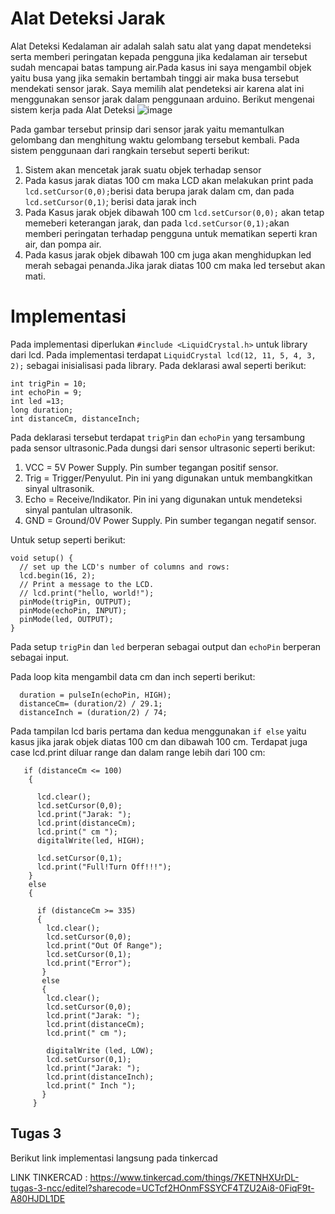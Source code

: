 # Alat Deteksi Jarak

Alat Deteksi Kedalaman air adalah salah satu alat yang dapat mendeteksi serta memberi peringatan kepada pengguna jika kedalaman air tersebut sudah mencapai batas tampung air.Pada kasus ini saya mengambil objek yaitu busa yang jika semakin bertambah tinggi air maka busa tersebut mendekati sensor jarak. Saya memilih alat pendeteksi air karena alat ini menggunakan sensor jarak dalam penggunaan arduino. Berikut mengenai sistem kerja pada Alat Deteksi
![image](https://user-images.githubusercontent.com/73892020/113332676-b1380180-934b-11eb-91a7-0d1c4f910ab5.png)

Pada gambar tersebut prinsip dari sensor jarak yaitu memantulkan gelombang dan menghitung waktu gelombang tersebut kembali. Pada sistem penggunaan dari rangkain tersebut seperti berikut:

1. Sistem akan mencetak jarak suatu objek terhadap sensor
2. Pada kasus jarak diatas 100 cm maka LCD akan melakukan print pada `lcd.setCursor(0,0);`berisi data berupa jarak dalam cm, dan pada `lcd.setCursor(0,1)`; berisi data jarak inch
3. Pada Kasus jarak objek dibawah 100 cm `lcd.setCursor(0,0);` akan tetap memeberi keterangan jarak, dan pada `lcd.setCursor(0,1);`akan memberi peringatan terhadap pengguna untuk mematikan seperti kran air, dan pompa air.
4. Pada kasus jarak objek dibawah 100 cm juga akan menghidupkan led merah sebagai penanda.Jika jarak diatas 100 cm maka led tersebut akan mati.

# Implementasi

Pada implementasi diperlukan `#include <LiquidCrystal.h>` untuk library dari lcd. Pada implementasi terdapat `LiquidCrystal lcd(12, 11, 5, 4, 3, 2);` sebagai inisialisasi pada library. Pada deklarasi awal seperti berikut:
```
int trigPin = 10;
int echoPin = 9;
int led =13;
long duration;
int distanceCm, distanceInch;
```

Pada deklarasi tersebut terdapat `trigPin` dan `echoPin` yang tersambung pada sensor ultrasonic.Pada dungsi dari sensor ultrasonic seperti berikut:
1. VCC = 5V Power Supply. Pin sumber tegangan positif sensor.
2. Trig = Trigger/Penyulut. Pin ini yang digunakan untuk membangkitkan sinyal ultrasonik.
3. Echo = Receive/Indikator. Pin ini yang digunakan untuk mendeteksi sinyal pantulan ultrasonik.
4. GND = Ground/0V Power Supply. Pin sumber tegangan negatif sensor.

Untuk setup seperti berikut:
```
void setup() {
  // set up the LCD's number of columns and rows:
  lcd.begin(16, 2);
  // Print a message to the LCD.
  // lcd.print("hello, world!");
  pinMode(trigPin, OUTPUT);
  pinMode(echoPin, INPUT);
  pinMode(led, OUTPUT);
}
```
Pada setup `trigPin` dan `led` berperan sebagai output dan `echoPin` berperan sebagai input.

Pada loop kita mengambil data cm dan inch seperti berikut:
```
  duration = pulseIn(echoPin, HIGH);
  distanceCm= (duration/2) / 29.1;
  distanceInch = (duration/2) / 74;
```

Pada tampilan lcd baris pertama dan kedua menggunakan `if else` yaitu kasus jika jarak objek diatas 100 cm dan dibawah 100 cm. Terdapat juga case lcd.print diluar range dan dalam range lebih dari 100 cm:
```
   if (distanceCm <= 100)
	{
     
      lcd.clear();  
      lcd.setCursor(0,0);
  	  lcd.print("Jarak: ");
      lcd.print(distanceCm);
      lcd.print(" cm ");
	  digitalWrite(led, HIGH);
      
      lcd.setCursor(0,1);
      lcd.print("Full!Turn Off!!!");
	}
    else
    {
      
      if (distanceCm >= 335)
      {
        lcd.clear();
        lcd.setCursor(0,0);
        lcd.print("Out Of Range");
        lcd.setCursor(0,1);
        lcd.print("Error");
       }
       else
       { 
        lcd.clear();
        lcd.setCursor(0,0);
  	    lcd.print("Jarak: ");
        lcd.print(distanceCm);
        lcd.print(" cm ");
    
        digitalWrite (led, LOW);
        lcd.setCursor(0,1);
	    lcd.print("Jarak: ");
        lcd.print(distanceInch);
        lcd.print(" Inch ");
       }
     }
```

## Tugas 3

Berikut link implementasi langsung pada tinkercad

LINK TINKERCAD : https://www.tinkercad.com/things/7KETNHXUrDL-tugas-3-ncc/editel?sharecode=UCTcf2HOnmFSSYCF4TZU2Ai8-0FiqF9t-A80HJDL1DE
